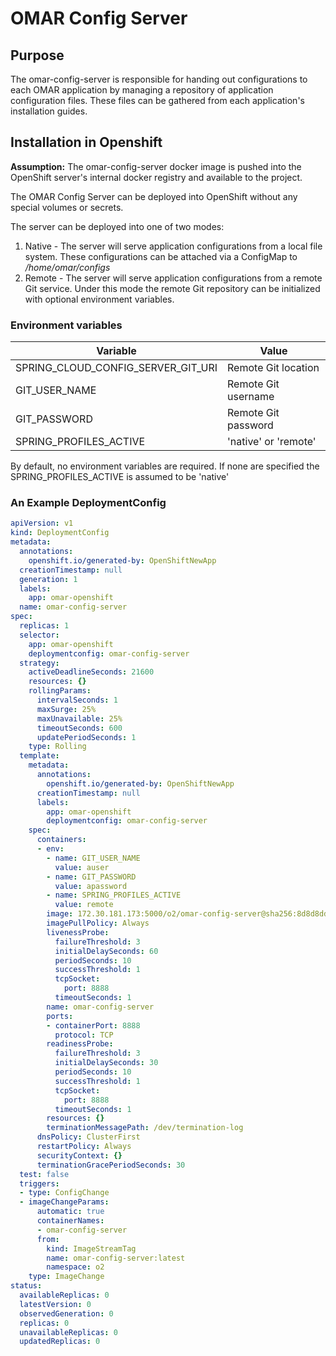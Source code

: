 # OMAR Config Server

## Purpose

The omar-config-server is responsible for handing out configurations to each OMAR application by managing a repository of application configuration files. These files can be gathered from each application's installation guides.

## Installation in Openshift

**Assumption:** The omar-config-server docker image is pushed into the OpenShift server's internal docker registry and available to the project.

The OMAR Config Server can be deployed into OpenShift without any special volumes or secrets.

The server can be deployed into one of two modes:

1. Native - The server will serve application configurations from a local file system. These configurations can be attached via a ConfigMap to */home/omar/configs*
2. Remote - The server will serve application configurations from a remote Git service. Under this mode the remote Git repository can be initialized with optional environment variables.

### Environment variables

|Variable|Value|
|------|------|
|SPRING_CLOUD_CONFIG_SERVER_GIT_URI|Remote Git location|
|GIT_USER_NAME|Remote Git username|
|GIT_PASSWORD|Remote Git password|
|SPRING_PROFILES_ACTIVE|'native' or 'remote'|

By default, no environment variables are required. If none are specified the SPRING_PROFILES_ACTIVE is assumed to be 'native'

### An Example DeploymentConfig

```yaml
apiVersion: v1
kind: DeploymentConfig
metadata:
  annotations:
    openshift.io/generated-by: OpenShiftNewApp
  creationTimestamp: null
  generation: 1
  labels:
    app: omar-openshift
  name: omar-config-server
spec:
  replicas: 1
  selector:
    app: omar-openshift
    deploymentconfig: omar-config-server
  strategy:
    activeDeadlineSeconds: 21600
    resources: {}
    rollingParams:
      intervalSeconds: 1
      maxSurge: 25%
      maxUnavailable: 25%
      timeoutSeconds: 600
      updatePeriodSeconds: 1
    type: Rolling
  template:
    metadata:
      annotations:
        openshift.io/generated-by: OpenShiftNewApp
      creationTimestamp: null
      labels:
        app: omar-openshift
        deploymentconfig: omar-config-server
    spec:
      containers:
      - env:
        - name: GIT_USER_NAME
          value: auser
        - name: GIT_PASSWORD
          value: apassword
        - name: SPRING_PROFILES_ACTIVE
          value: remote
        image: 172.30.181.173:5000/o2/omar-config-server@sha256:8d8d8dd70494308cc46e6ccd4c62a6af0795251d204d34975dbe57c8df866b64
        imagePullPolicy: Always
        livenessProbe:
          failureThreshold: 3
          initialDelaySeconds: 60
          periodSeconds: 10
          successThreshold: 1
          tcpSocket:
            port: 8888
          timeoutSeconds: 1
        name: omar-config-server
        ports:
        - containerPort: 8888
          protocol: TCP
        readinessProbe:
          failureThreshold: 3
          initialDelaySeconds: 30
          periodSeconds: 10
          successThreshold: 1
          tcpSocket:
            port: 8888
          timeoutSeconds: 1
        resources: {}
        terminationMessagePath: /dev/termination-log
      dnsPolicy: ClusterFirst
      restartPolicy: Always
      securityContext: {}
      terminationGracePeriodSeconds: 30
  test: false
  triggers:
  - type: ConfigChange
  - imageChangeParams:
      automatic: true
      containerNames:
      - omar-config-server
      from:
        kind: ImageStreamTag
        name: omar-config-server:latest
        namespace: o2
    type: ImageChange
status:
  availableReplicas: 0
  latestVersion: 0
  observedGeneration: 0
  replicas: 0
  unavailableReplicas: 0
  updatedReplicas: 0
```
